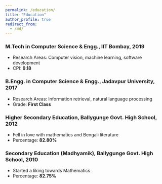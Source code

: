 ```yaml
---
permalink: /education/
title: "Education"
author_profile: true
redirect_from: 
  - /md/
---
```


### M.Tech in Computer Science & Engg., IIT Bombay, 2019
* Research Areas: Computer vision, machine learning, software development
* CPI: **9.18**

### B.Engg. in Computer Science & Engg., Jadavpur University, 2017
* Research Areas: Information retrieval, natural language processing
* Grade: **First Class**

### Higher Secondary Education, Ballygunge Govt. High School, 2012
* Fell in love with mathematics and Bengali literature
* Percentage: **82.80%**

### Secondary Education (Madhyamik), Ballygunge Govt. High School, 2010
* Started a liking towards Mathematics
* Percentage: **82.75%**
